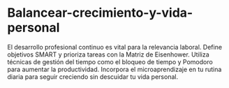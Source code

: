 # Balancear-crecimiento-y-vida-personal
El desarrollo profesional continuo es vital para la relevancia laboral. Define objetivos SMART y prioriza tareas con la Matriz de Eisenhower. Utiliza técnicas de gestión del tiempo como el bloqueo de tiempo y Pomodoro para aumentar la productividad. Incorpora el microaprendizaje en tu rutina diaria para seguir creciendo sin descuidar tu vida personal. 
